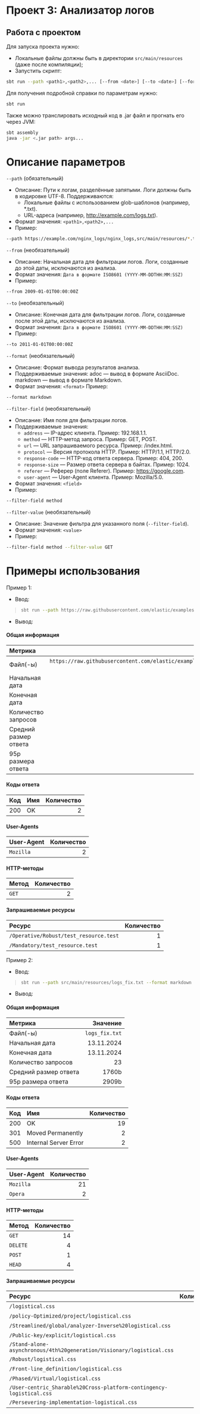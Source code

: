 # Проект 3: Анализатор логов

## Работа с проектом

Для запуска проекта нужно:
- Локальные файлы должны быть в директории `src/main/resources` (даже после компиляции);
- Запустить скрипт:
```bash
sbt run --path <path1>,<path2>,... [--from <date>] [--to <date>] [--format <format>] [--filter-field <field>] [--filter-value <value>]
```

Для получения подробной справки по параметрам нужно:

```bash
sbt run
```

Также можно транслировать исходный код в .jar файл и прогнать его через JVM:

```bash
sbt assembly
java -jar <.jar path> args...
```

# Описание параметров

`--path` (обязательный)
- Описание: Пути к логам, разделённые запятыми. Логи должны быть в кодировке UTF-8. Поддерживаются:
    - Локальные файлы с использованием glob-шаблонов (например, *.txt).
    - URL-адреса (например, http://example.com/logs.txt).
- Формат значения: `<path1>,<path2>,...`
- Пример:
```bash
--path https://example.com/nginx_logs/nginx_logs,src/main/resources/*.txt
```

`--from` (необязательный)
- Описание: Начальная дата для фильтрации логов. Логи, созданные до этой даты, исключаются из анализа.
- Формат значения: `Дата в формате ISO8601 (YYYY-MM-DDTHH:MM:SSZ)`
- Пример:
```bash
--from 2009-01-01T00:00:00Z
```

`--to` (необязательный)
- Описание: Конечная дата для фильтрации логов. Логи, созданные после этой даты, исключаются из анализа.
- Формат значения: `Дата в формате ISO8601 (YYYY-MM-DDTHH:MM:SSZ)`
- Пример:
```bash
--to 2011-01-01T00:00:00Z
```

`--format` (необязательный)
- Описание: Формат вывода результатов анализа.
- Поддерживаемые значения:
adoc — вывод в формате AsciiDoc.
markdown — вывод в формате Markdown.
- Формат значения: `<format>`
Пример:
```bash
--format markdown
```

`--filter-field` (необязательный)
- Описание: Имя поля для фильтрации логов.
- Поддерживаемые значения:
    - `address` — IP-адрес клиента. Пример: 192.168.1.1.
    - `method` — HTTP-метод запроса. Пример: GET, POST.
    - `url` — URL запрашиваемого ресурса. Пример: /index.html.
    - `protocol` — Версия протокола HTTP. Пример: HTTP/1.1, HTTP/2.0.
    - `response-code` — HTTP-код ответа сервера. Пример: 404, 200.
    - `response-size` — Размер ответа сервера в байтах. Пример: 1024.
    - `referer` — Реферер (поле Referer). Пример: https://google.com.
    - `user-agent` — User-Agent клиента. Пример: Mozilla/5.0.
- Формат значения: `<field>`
- Пример:
```bash
--filter-field method
```

`--filter-value` (необязательный)
- Описание: Значение фильтра для указанного поля (`--filter-field`).
- Формат значения: `<value>`
- Пример:
```bash
--filter-field method --filter-value GET
```

# Примеры использования
Пример 1:
- Ввод:

>```bash
>sbt run --path https://raw.githubusercontent.com/elastic/examples/master/Common%20Data%20Formats/nginx_logs/nginx_logs,src/main/resources/*.txt --format markdown --from 2009-01-01T00:00:00Z --to 2011-01-01T00:00:00Z
>```
- Вывод:

#### Общая информация

| Метрика                 | Значение           |
|:------------------------|-------------------:|
| Файл(-ы)                | `https://raw.githubusercontent.com/elastic/examples/master/Common%20Data%20Formats/nginx_logs/nginx_logs`, `logs_fix.txt`, `test.txt`   |
| Начальная дата          | 13.11.2009 |
| Конечная дата           | 13.11.2010   |
| Количество запросов     | 2       |
| Средний размер ответа   | 1694b  |
| 95p размера ответа      | 2423b      |


#### Коды ответа

| Код | Имя               | Количество         |
|:---:|:------------------|-------------------:|
| 200 | OK | 2 |

#### User-Agents

| User-Agent              | Количество         |
|:------------------------|-------------------:|
| `Mozilla` | 2 |

#### HTTP-методы

| Метод       | Количество         |
|:------------|-------------------:|
| `GET` | 2 |

#### Запрашиваемые ресурсы

| Ресурс                  | Количество         |
|:------------------------|-------------------:|
| `/Operative/Robust/test_resource.test` | 1 |
| `/Mandatory/test_resource.test` | 1 |

Пример 2:
- Ввод:

>```bash
>sbt run --path src/main/resources/logs_fix.txt --format markdown --filter-field url --filter-value logistical.css
>```
- Вывод:


#### Общая информация

| Метрика                 | Значение           |
|:------------------------|-------------------:|
| Файл(-ы)                | `logs_fix.txt`   |
| Начальная дата          | 13.11.2024 |
| Конечная дата           | 13.11.2024   |
| Количество запросов     | 23       |
| Средний размер ответа   | 1760b  |
| 95p размера ответа      | 2909b      |


#### Коды ответа

| Код | Имя               | Количество         |
|:---:|:------------------|-------------------:|
| 200 | OK | 19 |
| 301 | Moved Permanently | 2 |
| 500 | Internal Server Error | 2 |

#### User-Agents

| User-Agent              | Количество         |
|:------------------------|-------------------:|
| `Mozilla` | 21 |
| `Opera` | 2 |

#### HTTP-методы

| Метод       | Количество         |
|:------------|-------------------:|
| `GET` | 14 |
| `DELETE` | 4 |
| `POST` | 1 |
| `HEAD` | 4 |

#### Запрашиваемые ресурсы

| Ресурс                  | Количество         |
|:------------------------|-------------------:|
| `/logistical.css` | 5 |
| `/policy-Optimized/project/logistical.css` | 1 |
| `/Streamlined/global/analyzer-Inverse%20logistical.css` | 1 |
| `/Public-key/explicit/logistical.css` | 1 |
| `/Stand-alone-asynchronous/4th%20generation/Visionary/logistical.css` | 1 |
| `/Robust/logistical.css` | 1 |
| `/Front-line_definition/logistical.css` | 1 |
| `/Phased/Virtual/logistical.css` | 1 |
| `/User-centric_Sharable%20Cross-platform-contingency-logistical.css` | 1 |
| `/Persevering-implementation-logistical.css` | 1 |